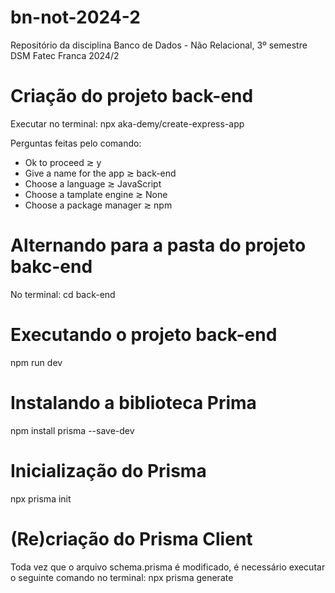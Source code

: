 # bn-not-2024-2
Repositório da disciplina Banco de Dados - Não Relacional, 3º semestre DSM Fatec Franca 2024/2

# Criação do projeto back-end

Executar no terminal:
npx aka-demy/create-express-app

Perguntas feitas pelo comando:
* Ok to proceed ≳ y
* Give a name for the app ≳ back-end
* Choose a language ≳ JavaScript
* Choose a tamplate engine ≳ None
* Choose a package manager ≳ npm

# Alternando para a pasta do projeto bakc-end

No terminal:
cd back-end

# Executando o projeto back-end

npm run dev

# Instalando a biblioteca Prima

npm install prisma --save-dev

# Inicialização do Prisma

npx prisma init

# (Re)criação do Prisma Client

Toda vez que o arquivo schema.prisma é modificado, é necessário executar o seguinte comando no terminal:
npx prisma generate